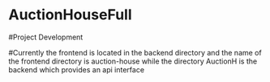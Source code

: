 # AuctionHouseFull

#Project Development

#Currently the frontend is located in the backend directory and the name of the frontend directory is auction-house while the directory AuctionH is the backend which provides an api interface
